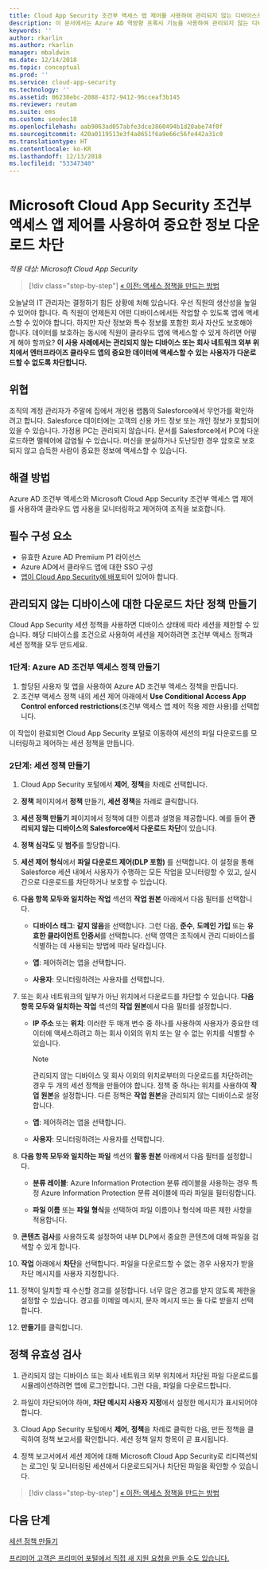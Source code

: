 ```yaml
---
title: Cloud App Security 조건부 액세스 앱 제어를 사용하여 관리되지 않는 디바이스의 다운로드 차단
description: 이 문서에서는 Azure AD 역방향 프록시 기능을 사용하여 관리되지 않는 디바이스에서 중요한 데이터를 다운로드하지 못하도록 하여 조직을 보호하는 시나리오를 설명합니다.
keywords: ''
author: rkarlin
ms.author: rkarlin
manager: mbaldwin
ms.date: 12/14/2018
ms.topic: conceptual
ms.prod: ''
ms.service: cloud-app-security
ms.technology: ''
ms.assetid: 06238ebc-2088-4372-9412-96cceaf3b145
ms.reviewer: reutam
ms.suite: ems
ms.custom: seodec18
ms.openlocfilehash: aab9063ad057abfe3dce3860494b1d20abe74f0f
ms.sourcegitcommit: 420a0119513e3f4a8651f6a9e66c56fe442a31c0
ms.translationtype: HT
ms.contentlocale: ko-KR
ms.lasthandoff: 12/13/2018
ms.locfileid: "53347340"
---
```

# <a name="block-downloads-of-sensitive-information-using-microsoft-cloud-app-security-conditional-access-app-control"></a>Microsoft Cloud App Security 조건부 액세스 앱 제어를 사용하여 중요한 정보 다운로드 차단

*적용 대상: Microsoft Cloud App Security*

>[!div class="step-by-step"]
[« 이전: 액세스 정책을 만드는 방법](access-policy-aad.md)

오늘날의 IT 관리자는 결정하기 힘든 상황에 처해 있습니다. 우선 직원의 생산성을 높일 수 있어야 합니다. 즉 직원이 언제든지 어떤 디바이스에서든 작업할 수 있도록 앱에 액세스할 수 있어야 합니다. 하지만 자산 정보와 특수 정보를 포함한 회사 자산도 보호해야 합니다. 데이터를 보호하는 동시에 직원이 클라우드 앱에 액세스할 수 있게 하려면 어떻게 해야 할까요? **이 사용 사례에서는 관리되지 않는 디바이스 또는 회사 네트워크 외부 위치에서 엔터프라이즈 클라우드 앱의 중요한 데이터에 액세스할 수 있는 사용자가 다운로드할 수 없도록 차단합니다.**

## <a name="the-threat"></a>위협

조직의 계정 관리자가 주말에 집에서 개인용 랩톱의 Salesforce에서 무언가를 확인하려고 합니다. Salesforce 데이터에는 고객의 신용 카드 정보 또는 개인 정보가 포함되어 있을 수 있습니다. 가정용 PC는 관리되지 않습니다. 문서를 Salesforce에서 PC에 다운로드하면 맬웨어에 감염될 수 있습니다. 머신을 분실하거나 도난당한 경우 암호로 보호되지 않고 습득한 사람이 중요한 정보에 액세스할 수 있습니다.

## <a name="the-solution"></a>해결 방법

Azure AD 조건부 액세스와 Microsoft Cloud App Security 조건부 액세스 앱 제어를 사용하여 클라우드 앱 사용을 모니터링하고 제어하여 조직을 보호합니다.  

## <a name="prerequisites"></a>필수 구성 요소

- 유효한 Azure AD Premium P1 라이선스
- Azure AD에서 클라우드 앱에 대한 SSO 구성  
- [앱이 Cloud App Security에 배포](proxy-deployment-aad.md)되어 있어야 합니다.

## <a name="create-a-block-download-policy-for-unmanaged-devices"></a>관리되지 않는 디바이스에 대한 다운로드 차단 정책 만들기  

Cloud App Security 세션 정책을 사용하면 디바이스 상태에 따라 세션을 제한할 수 있습니다. 해당 디바이스를 조건으로 사용하여 세션을 제어하려면 조건부 액세스 정책과 세션 정책을 모두 만드세요.

### <a name="step-1-create-an-azure-ad-conditional-access-policy"></a>1단계: Azure AD 조건부 액세스 정책 만들기

1. 할당된 사용자 및 앱을 사용하여 Azure AD 조건부 액세스 정책을 만듭니다.
2. 조건부 액세스 정책 내의 세션 제어 아래에서 **Use Conditional Access App Control enforced restrictions**(조건부 액세스 앱 제어 적용 제한 사용)를 선택합니다.

이 작업이 완료되면 Cloud App Security 포털로 이동하여 세션의 파일 다운로드를 모니터링하고 제어하는 세션 정책을 만듭니다.

### <a name="step-2-create-a-session-policy"></a>2단계: 세션 정책 만들기

1. Cloud App Security 포털에서 **제어**, **정책**을 차례로 선택합니다. 

2. **정책** 페이지에서 **정책** 만들기, **세션 정책**을 차례로 클릭합니다.
 
3. **세션 정책 만들기** 페이지에서 정책에 대한 이름과 설명을 제공합니다. 예를 들어 **관리되지 않는 디바이스의 Salesforce에서 다운로드 차단**이 있습니다.

4. **정책 심각도** 및 **범주**를 할당합니다.

5. **세션 제어 형식**에서 **파일 다운로드 제어(DLP 포함)** 를 선택합니다. 이 설정을 통해 Salesforce 세션 내에서 사용자가 수행하는 모든 작업을 모니터링할 수 있고, 실시간으로 다운로드를 차단하거나 보호할 수 있습니다.

6. **다음 항목 모두와 일치하는 작업** 섹션의 **작업 원본** 아래에서 다음 필터를 선택합니다. 

   - **디바이스 태그**: **같지 않음**을 선택합니다. 그런 다음, **준수**, **도메인 가입** 또는 **유효한 클라이언트 인증서**를 선택합니다. 선택 영역은 조직에서 관리 디바이스를 식별하는 데 사용되는 방법에 따라 달라집니다. 

   - **앱**: 제어하려는 앱을 선택합니다.  

   - **사용자**: 모니터링하려는 사용자를 선택합니다.  

7. 또는 회사 네트워크의 일부가 아닌 위치에서 다운로드를 차단할 수 있습니다. **다음 항목 모두와 일치하는 작업** 섹션의 **작업 원본**에서 다음 필터를 설정합니다.

   - **IP 주소** 또는 **위치**: 이러한 두 매개 변수 중 하나를 사용하여 사용자가 중요한 데이터에 액세스하려고 하는 회사 이외의 위치 또는 알 수 없는 위치를 식별할 수 있습니다.

     > [!NOTE]
     > 관리되지 않는 디바이스 및 회사 이외의 위치로부터의 다운로드를 차단하려는 경우 두 개의 세션 정책을 만들어야 합니다. 정책 중 하나는 위치를 사용하여 **작업 원본**을 설정합니다. 다른 정책은 **작업 원본**을 관리되지 않는 디바이스로 설정합니다.

   - **앱**: 제어하려는 앱을 선택합니다.

   - **사용자**: 모니터링하려는 사용자를 선택합니다.  

8. **다음 항목 모두와 일치하는 파일** 섹션의 **활동 원본** 아래에서 다음 필터를 설정합니다. 

   - **분류 레이블**: Azure Information Protection 분류 레이블을 사용하는 경우 특정 Azure Information Protection 분류 레이블에 따라 파일을 필터링합니다.

   - **파일 이름** 또는 **파일 형식**을 선택하여 파일 이름이나 형식에 따른 제한 사항을 적용합니다.
9. **콘텐츠 검사**를 사용하도록 설정하여 내부 DLP에서 중요한 콘텐츠에 대해 파일을 검색할 수 있게 합니다. 

10. **작업** 아래에서 **차단**을 선택합니다. 파일을 다운로드할 수 없는 경우 사용자가 받을 차단 메시지를 사용자 지정합니다.  

11. 정책이 일치할 때 수신할 경고를 설정합니다. 너무 많은 경고를 받지 않도록 제한을 설정할 수 있습니다. 경고를 이메일 메시지, 문자 메시지 또는 둘 다로 받을지 선택합니다.

12. **만들기**를 클릭합니다.  

## <a name="validate-your-policy"></a>정책 유효성 검사

1. 관리되지 않는 디바이스 또는 회사 네트워크 외부 위치에서 차단된 파일 다운로드를 시뮬레이션하려면 앱에 로그인합니다. 그런 다음, 파일을 다운로드합니다.

2. 파일이 차단되어야 하며, **차단 메시지 사용자 지정**에서 설정한 메시지가 표시되어야 합니다. 

3. Cloud App Security 포털에서 **제어**, **정책**을 차례로 클릭한 다음, 만든 정책을 클릭하여 정책 보고서를 확인합니다. 세션 정책 일치 항목이 곧 표시됩니다. 

4. 정책 보고서에서 세션 제어에 대해 Microsoft Cloud App Security로 리디렉션되는 로그인 및 모니터링된 세션에서 다운로드되거나 차단된 파일을 확인할 수 있습니다.

>[!div class="step-by-step"]
[« 이전: 액세스 정책을 만드는 방법](access-policy-aad.md)

## <a name="next-steps"></a>다음 단계
  
[세션 정책 만들기](session-policy-aad.md)   

[프리미어 고객은 프리미어 포털에서 직접 새 지원 요청을 만들 수도 있습니다.](https://premier.microsoft.com/)  
  
  